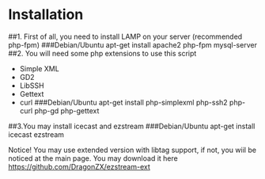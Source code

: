 # Installation
##1. First of all, you need to install LAMP on your server (recommended php-fpm)
   ###Debian/Ubuntu
   apt-get install apache2 php-fpm mysql-server
##2. You will need some php extensions to use this script
* Simple XML
* GD2
* LibSSH
* Gettext
* curl
   ###Debian/Ubuntu
apt-get install php-simplexml php-ssh2 php-curl php-gd php-gettext

##3.You may install icecast and ezstream
   ###Debian/Ubuntu
apt-get install icecast ezstream

Notice! You may use extended version with libtag support, if not, you wiil be noticed at the main page.
You may download it here
https://github.com/DragonZX/ezstream-ext


